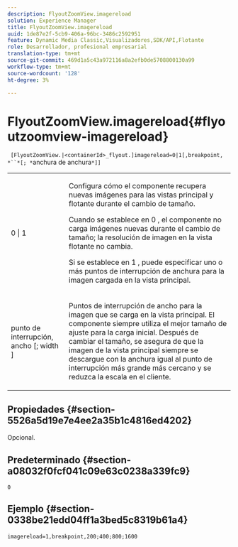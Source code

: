 ```yaml
---
description: FlyoutZoomView.imagereload
solution: Experience Manager
title: FlyoutZoomView.imagereload
uuid: 1de87e2f-5cb9-406a-96bc-3486c2592951
feature: Dynamic Media Classic,Visualizadores,SDK/API,Flotante
role: Desarrollador, profesional empresarial
translation-type: tm+mt
source-git-commit: 469d1a5c43a972116a8a2efb0de5708800130a99
workflow-type: tm+mt
source-wordcount: '128'
ht-degree: 3%

---
```



# FlyoutZoomView.imagereload{#flyoutzoomview-imagereload}

` [FlyoutZoomView.|<containerId>_flyout.]imagereload=0|1[,breakpoint, *``*[; *`anchura de anchura`*]]`

<table id="table_42CA0074AD7C4F0D9FC81E9FCB0591C0"> 
 <tbody> 
  <tr> 
   <td colname="col1"> <p> <span class="codeph"> 0 | 1 </span> </p> </td> 
   <td colname="col2"> <p> Configura cómo el componente recupera nuevas imágenes para las vistas principal y flotante durante el cambio de tamaño. </p> <p>Cuando se establece en <span class="codeph"> 0 </span>, el componente no carga imágenes nuevas durante el cambio de tamaño; la resolución de imagen en la vista flotante no cambia. </p> <p>Si se establece en <span class="codeph"> 1 </span>, puede especificar uno o más puntos de interrupción de anchura para la imagen cargada en la vista principal. </p> </td> 
  </tr> 
  <tr> 
   <td colname="col1"> <p> <span class="codeph"> punto de interrupción,  <span class="varname"> ancho  </span>[;  <span class="varname"> width  </span>]  </span> </p> </td> 
   <td colname="col2"> <p> Puntos de interrupción de ancho para la imagen que se carga en la vista principal. El componente siempre utiliza el mejor tamaño de ajuste para la carga inicial. Después de cambiar el tamaño, se asegura de que la imagen de la vista principal siempre se descargue con la anchura igual al punto de interrupción más grande más cercano y se reduzca la escala en el cliente. </p> </td> 
  </tr> 
 </tbody> 
</table>

## Propiedades {#section-5526a5d19e7e4ee2a35b1c4816ed4202}

Opcional.

## Predeterminado {#section-a08032f0fcf041c09e63c0238a339fc9}

`0`

## Ejemplo {#section-0338be21edd04ff1a3bed5c8319b61a4}

`imagereload=1,breakpoint,200;400;800;1600`
